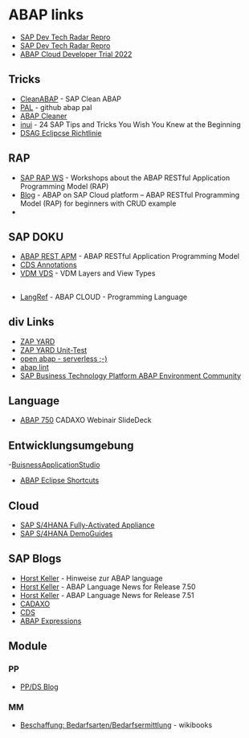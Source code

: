 # ABAP links

- [SAP Dev Tech Radar Repro](https://tobiashofmann.github.io/sap-dev-tech-radar/)
- [SAP Dev Tech Radar Repro](https://github.com/tobiashofmann/sap-dev-tech-radar)
- [ABAP Cloud Developer Trial 2022](https://community.sap.com/t5/technology-blogs-by-sap/abap-cloud-developer-trial-2022-available-now/ba-p/13598069)

## Tricks
- [CleanABAP](https://github.com/SAP/styleguides/blob/main/clean-abap/CleanABAP_de.md) - SAP Clean ABAP
- [PAL](https://github.com/SAP/code-pal-for-abap) - github abap pal
- [ABAP Cleaner](https://github.com/SAP/abap-cleaner)
- [inui](https://inui.io/sap-tips-tricks/) - 24 SAP Tips and Tricks You Wish You Knew at the Beginning
- [DSAG Eclipcse Richtlinie](https://1dsag.github.io/ADT-Leitfaden/) 

## RAP
- [SAP RAP WS](https://github.com/SAP-samples/abap-platform-rap-workshops) - Workshops about the ABAP RESTful Application Programming Model (RAP)
- [Blog](https://blogs.sap.com/2019/05/23/sap-cloud-platform-abap-restful-programming-model-rap-for-beginners/) - ABAP on SAP Cloud platform – ABAP RESTful Programming Model (RAP) for beginners with CRUD example
- 



## SAP DOKU
- [ABAP REST APM](https://help.sap.com/docs/BTP/923180ddb98240829d935862025004d6/289477a81eec4d4e84c0302fb6835035.html) - ABAP RESTful Application Programming Model
- [CDS Annotations](https://help.sap.com/docs/BTP/923180ddb98240829d935862025004d6/130e02a697e14bf8b05dd6672c56250b.html?locale=en-US)
- [VDM VDS](https://help.sap.com/docs/SAP_S4HANA_CLOUD/0f69f8fb28ac4bf48d2b57b9637e81fa/0a875bc7a005465aad92c08becc11776.html) - VDM Layers and View Types

##
- [LangRef](https://help.sap.com/doc/abapdocu_cp_index_htm/CLOUD/en-US/index.htm?file=abenabap_reference.htm) - ABAP CLOUD - Programming Language

## div Links

- <a href="https://www.zapyard.com/">ZAP YARD </a>
- <a href="https://www.zapyard.com/abap-units-test-a-little-implement-a-little-reflect-a-little/">ZAP YARD Unit-Test </a>
- <a href="https://github.com/open-abap">open abap - serverless ;-) </a>
- <a href="https://abaplint.org/">abap lint </a>
- <a href="https://community.sap.com/topics/btp-abap-environment">SAP Business Technology Platform ABAP Environment Community</a>

## Language

- [ABAP 750](https://www.slideshare.net/cadaxogmbh/webinar-abap-750-releaseabhngige-nderungen) CADAXO Webinair SlideDeck

## Entwicklungsumgebung  

-[BuisnessApplicationStudio](https://community.sap.com/topics/business-application-studio)
- <a href="https://blogs.sap.com/2013/11/21/useful-keyboard-shortcuts-for-abap-in-eclipse/">ABAP Eclipse Shortcuts</a>
  
## Cloud
- [SAP S/4HANA Fully-Activated Appliance](https://blogs.sap.com/2018/12/12/sap-s4hana-fully-activated-appliance-create-your-sap-s4hana-1809-system-in-a-fraction-of-the-usual-setup-time/)
- [SAP S/4HANA DemoGuides](https://blogs.sap.com/2019/04/23/sap-s4hana-fully-activated-appliance-demo-guides/)
  
## SAP Blogs
  
- [Horst Keller](https://people.sap.com/horst.keller/#content") - Hinweise zur ABAP language
- [Horst Keller](https://blogs.sap.com/2015/11/27/abap-language-news-for-release-750/) - ABAP Language News for Release 7.50
- [Horst Keller](https://blogs.sap.com/2016/11/04/abap-news-for-release-7.51/) - ABAP Language News for Release 7.51
- [CADAXO](https://www.cadaxo.com/blog/)
- [CDS](https://blogs.sap.com/2022/05/06/cds-view-entities-are-feature-complete-part-l-new-features/)
- [ABAP Expressions](https://blogs.sap.com/2021/10/19/new-kinds-of-abap-expressions/)

## Module

### PP
- [PP/DS Blog](https://blogs.sap.com/2018/02/12/ppds-for-sap-s4hana-advanced-planning-a-powerful-planning-and-scheduling-tool/comment-page-1/)

### MM
- [Beschaffung: Bedarfsarten/Bedarfsermittlung](https://de.wikibooks.org/wiki/Materialwirtschaft:_Beschaffung:_Bedarfsarten_und_Bedarfsermittlung#Beschaffung) - wikibooks
